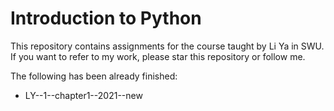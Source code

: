 # Introduction to Python

This repository contains assignments for the course taught by Li Ya in SWU. If you want to refer to my work, please star this repository or follow me.

The following has been already finished:

- LY--1--chapter1--2021--new